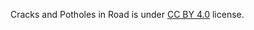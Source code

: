 Cracks and Potholes in Road is under [CC BY 4.0](https://creativecommons.org/licenses/by/4.0/legalcode) license.